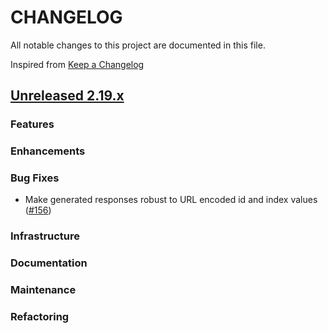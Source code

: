 # CHANGELOG
All notable changes to this project are documented in this file.

Inspired from [Keep a Changelog](https://keepachangelog.com/en/1.1.0/)

## [Unreleased 2.19.x](https://github.com/opensearch-project/opensearch-remote-metadata-sdk/compare/2.19...HEAD)
### Features
### Enhancements
### Bug Fixes
- Make generated responses robust to URL encoded id and index values ([#156](https://github.com/opensearch-project/opensearch-remote-metadata-sdk/pull/156))

### Infrastructure
### Documentation
### Maintenance
### Refactoring
